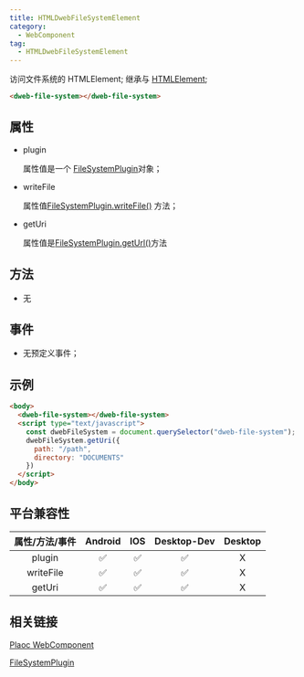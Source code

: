 ```yaml
---
title: HTMLDwebFileSystemElement
category:
  - WebComponent
tag:
  - HTMLDwebFileSystemElement
---
```


访问文件系统的 HTMLElement;
继承与 [HTMLElement](https://developer.mozilla.org/zh-CN/docs/Web/API/HTMLElement);
 

```html
<dweb-file-system></dweb-file-system>
```

## 属性

  - plugin

    属性值是一个 [FileSystemPlugin](../../plugin/file-system/index.md)对象；

  - writeFile

    属性值[FileSystemPlugin.writeFile()](../../plugin/file-system/write-file.md) 方法；

  - getUri

    属性值是[FileSystemPlugin.getUrl()](../../plugin/file-system/get-uri.md)方法

## 方法

  - 无

## 事件

  - 无预定义事件；

## 示例
```html
<body>
  <dweb-file-system></dweb-file-system>
  <script type="text/javascript">
    const dwebFileSystem = document.querySelector("dweb-file-system");
    dwebFileSystem.getUri({
      path: "/path",
      directory: "DOCUMENTS"
    })
  </script>
</body>
```


## 平台兼容性

| 属性/方法/事件 | Android | IOS | Desktop-Dev | Desktop |
|:------------:|:-------:|:---:|:-----------:|:-------:|
| plugin       | ✅      | ✅  | ✅           | X       |
| writeFile    | ✅      | ✅  | ✅          | X       |
| getUri       | ✅      | ✅  | ✅          | X       |

## 相关链接

 [Plaoc WebComponent](../index.md)

[FileSystemPlugin](../../plugin/file-system/index.md)


